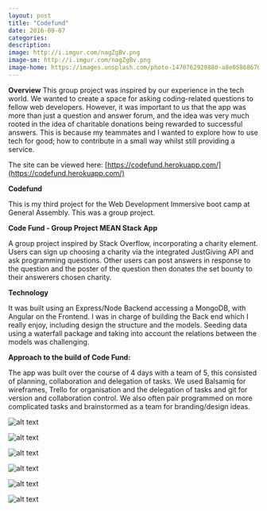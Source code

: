 ```yaml
---
layout: post
title: "Codefund"
date: 2016-09-07
categories:
description:
image: http://i.imgur.com/nagZgBv.png
image-sm: http://i.imgur.com/nagZgBv.png
image-home: https://images.unsplash.com/photo-1470762920880-a8e058686707?ixlib=rb-0.3.5&q=80&fm=jpg&crop=entropy&cs=tinysrgb&s=7ad04dcd45407f39e32f62424b192b86
---
```


**Overview**
This group project was inspired by our experience in the tech world. We wanted to create a space for asking coding-related questions to fellow web developers. However, it was important to us that the app was more than just a question and answer forum, and the idea was very much rooted in the idea of charitable donations being rewarded to successful answers. This is because my teammates and I wanted to explore how to use tech for good; how to contribute in a small way whilst still providing a service.


The site can be viewed here: [https://codefund.herokuapp.com/](https://codefund.herokuapp.com/)

**Codefund**

This is my third project for the Web Development Immersive boot camp at General Assembly. This was a group project.


**Code Fund - Group Project MEAN Stack App**

A group project inspired by Stack Overflow, incorporating a charity element. Users can sign up choosing a charity via the integrated JustGiving API and ask programming questions. Other users can post answers in response to the question and the poster of the question then donates the set bounty to their answerers chosen charity.

**Technology**

It was built using an Express/Node Backend accessing a MongoDB, with Angular on the Frontend. I was in charge of building the Back end which I really enjoy, including design the structure and the models. Seeding data using a waterfall package and taking into account the relations between the models was challenging.


**Approach to the build of Code Fund:**

The app was built over the course of 4 days with a team of 5, this consisted of planning, collaboration and delegation of tasks. We used Balsamiq for wireframes, Trello for organisation and the delegation of tasks and git for version and collaboration control. We also often pair programmed on more complicated tasks and brainstormed as a team for branding/design ideas.

![alt text](http://i.imgur.com/YVF6yE3.png "Trello")

![alt text](http://i.imgur.com/uHk6mqt.png "Development")

![alt text](http://i.imgur.com/uSSwLbf.png "Languages")

![alt text](http://i.imgur.com/7PJPjBe.png "Questions")

![alt text](http://i.imgur.com/TyboN8j.png "Question")

![alt text](http://i.imgur.com/w6f9C7K.png "Correct Answer")
